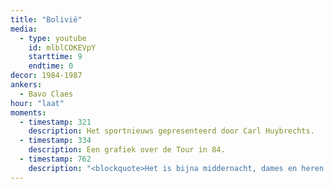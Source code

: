 ```yaml
---
title: "Bolivië"
media:
  - type: youtube
    id: mlblCOKEVpY
    starttime: 9
    endtime: 0
decor: 1984-1987
ankers:
  - Bavo Claes
hour: "laat"
moments:
  - timestamp: 321
    description: Het sportnieuws gepresenteerd door Carl Huybrechts.
  - timestamp: 334
    description: Een grafiek over de Tour in 84.
  - timestamp: 762
    description: "<blockquote>Het is bijna middernacht, dames en heren. Bedankt voor de aandacht. Graag tot een volgende keer.</blockquote>"
---
```

